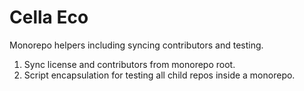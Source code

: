 # Cella Eco

Monorepo helpers including syncing contributors and testing.

1. Sync license and contributors from monorepo root.
2. Script encapsulation for testing all child repos inside a monorepo.
